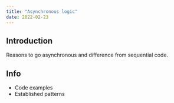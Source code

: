 ```yaml
---
title: "Asynchronous logic"
date: 2022-02-23
---
```


## Introduction

Reasons to go asynchronous and difference from sequential code.

## Info

* Code examples
* Established patterns
